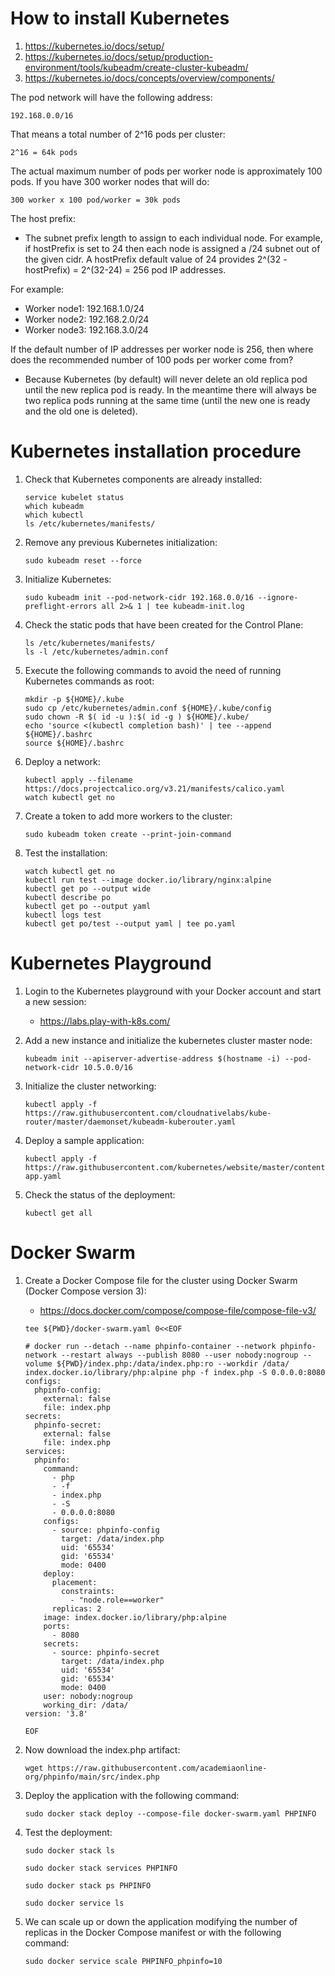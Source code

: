 # How to install Kubernetes

1. https://kubernetes.io/docs/setup/
2. https://kubernetes.io/docs/setup/production-environment/tools/kubeadm/create-cluster-kubeadm/
3. https://kubernetes.io/docs/concepts/overview/components/

The pod network will have the following address:
```
192.168.0.0/16
```
That means a total number of 2^16 pods per cluster:
```
2^16 = 64k pods
```
The actual maximum number of pods per worker node is approximately 100 pods.
If you have 300 worker nodes that will do:
```
300 worker x 100 pod/worker = 30k pods
```
The host prefix:
* The subnet prefix length to assign to each individual node. For example, if hostPrefix is set to 24 then each node is assigned a /24 subnet out of the given cidr. A hostPrefix default value of 24 provides 2^(32 - hostPrefix) = 2^(32-24) = 256 pod IP addresses.

For example:
* Worker node1: 192.168.1.0/24
* Worker node2: 192.168.2.0/24
* Worker node3: 192.168.3.0/24

If the default number of IP addresses per worker node is 256, then where does the recommended number of 100 pods per worker come from?
* Because Kubernetes (by default) will never delete an old replica pod until the new replica pod is ready. In the meantime there will always be two replica pods running at the same time (until the new one is ready and the old one is deleted).

# Kubernetes installation procedure
1. Check that Kubernetes components are already installed:
    ```
    service kubelet status
    which kubeadm
    which kubectl
    ls /etc/kubernetes/manifests/
    ```
1. Remove any previous Kubernetes initialization:    
    ```
    sudo kubeadm reset --force
    ```
1. Initialize Kubernetes:

    ```   
    sudo kubeadm init --pod-network-cidr 192.168.0.0/16 --ignore-preflight-errors all 2>& 1 | tee kubeadm-init.log
    ```
1. Check the static pods that have been created for the Control Plane:
    ```    
    ls /etc/kubernetes/manifests/
    ls -l /etc/kubernetes/admin.conf
    ```
1. Execute the following commands to avoid the need of running Kubernetes commands as root:
    ```
    mkdir -p ${HOME}/.kube
    sudo cp /etc/kubernetes/admin.conf ${HOME}/.kube/config
    sudo chown -R $( id -u ):$( id -g ) ${HOME}/.kube/
    echo 'source <(kubectl completion bash)' | tee --append ${HOME}/.bashrc
    source ${HOME}/.bashrc
    ```
1. Deploy a network:    
    ```
    kubectl apply --filename https://docs.projectcalico.org/v3.21/manifests/calico.yaml
    watch kubectl get no
    ```
1. Create a token to add more workers to the cluster:    
    ```
    sudo kubeadm token create --print-join-command
    ```
1. Test the installation:    
    ```
    watch kubectl get no
    kubectl run test --image docker.io/library/nginx:alpine
    kubectl get po --output wide
    kubectl describe po
    kubectl get po --output yaml
    kubectl logs test
    kubectl get po/test --output yaml | tee po.yaml
    ```
# Kubernetes Playground
1. Login to the Kubernetes playground with your Docker account and start a new session:

   * https://labs.play-with-k8s.com/
1. Add a new instance and initialize the kubernetes cluster master node:

   ```
   kubeadm init --apiserver-advertise-address $(hostname -i) --pod-network-cidr 10.5.0.0/16
   ```
1. Initialize the cluster networking:

   ```
   kubectl apply -f https://raw.githubusercontent.com/cloudnativelabs/kube-router/master/daemonset/kubeadm-kuberouter.yaml
   ```
1. Deploy a sample application:

   ```
   kubectl apply -f https://raw.githubusercontent.com/kubernetes/website/master/content/en/examples/application/nginx-app.yaml
   ```
1. Check the status of the deployment:

   ```
   kubectl get all
   ```

# Docker Swarm

1. Create a Docker Compose file for the cluster using Docker Swarm (Docker Compose version 3):

    * https://docs.docker.com/compose/compose-file/compose-file-v3/

    ```
    tee ${PWD}/docker-swarm.yaml 0<<EOF

    # docker run --detach --name phpinfo-container --network phpinfo-network --restart always --publish 8080 --user nobody:nogroup --volume ${PWD}/index.php:/data/index.php:ro --workdir /data/ index.docker.io/library/php:alpine php -f index.php -S 0.0.0.0:8080
    configs:
      phpinfo-config:
        external: false
        file: index.php
    secrets:
      phpinfo-secret:
        external: false
        file: index.php        
    services:
      phpinfo:
        command:
          - php
          - -f
          - index.php
          - -S
          - 0.0.0.0:8080
        configs:
          - source: phpinfo-config
            target: /data/index.php
            uid: '65534'
            gid: '65534'
            mode: 0400            
        deploy:
          placement:
            constraints:
              - "node.role==worker"      
          replicas: 2
        image: index.docker.io/library/php:alpine
        ports:
          - 8080
        secrets:
          - source: phpinfo-secret
            target: /data/index.php
            uid: '65534'
            gid: '65534'
            mode: 0400           
        user: nobody:nogroup
        working_dir: /data/
    version: '3.8'

    EOF
    ```
1. Now download the index.php artifact:

    ```
    wget https://raw.githubusercontent.com/academiaonline-org/phpinfo/main/src/index.php
    ```
1. Deploy the application with the following command:

    ```
    sudo docker stack deploy --compose-file docker-swarm.yaml PHPINFO
    ```
1. Test the deployment:

    ```
    sudo docker stack ls
    
    sudo docker stack services PHPINFO
    
    sudo docker stack ps PHPINFO
    
    sudo docker service ls
    ```
3. We can scale up or down the application modifying the number of replicas in the Docker Compose manifest or with the following command:

    ```
    sudo docker service scale PHPINFO_phpinfo=10
    ```
    
